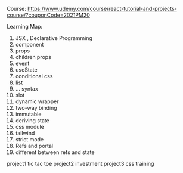 Course: https://www.udemy.com/course/react-tutorial-and-projects-course/?couponCode=2021PM20

Learning Map:

1. JSX , Declarative Programming 
2. component
3. props
4. children props
5. event
6. useState
7. conditional css
8. list
9. ... syntax
10. slot
11. dynamic wrapper
12. two-way binding
13. immutable
14. deriving state
15. css module
16. tailwind
17. strict mode
18. Refs and portal
19. different between refs and state

project1 tic tac toe
project2 investment
project3 css training
